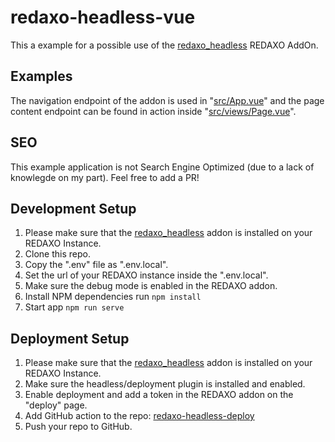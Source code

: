 # redaxo-headless-vue
This a example for a possible use of the [redaxo_headless](https://github.com/jelleschutter/redaxo_headless) REDAXO AddOn.

## Examples
The navigation endpoint of the addon is used in "[src/App.vue](https://github.com/jelleschutter/redaxo_headless_vue_frontend/blob/master/src/App.vue)" and the page content endpoint can be found in action inside "[src/views/Page.vue](https://github.com/jelleschutter/redaxo_headless_vue_frontend/blob/master/src/views/Page.vue)".

## SEO
This example application is not Search Engine Optimized (due to a lack of knowlegde on my part). Feel free to add a PR!

## Development Setup
1. Please make sure that the [redaxo_headless](https://github.com/jelleschutter/redaxo_headless) addon is installed on your REDAXO Instance.
2. Clone this repo.
3. Copy the ".env" file as ".env.local".
4. Set the url of your REDAXO instance inside the ".env.local".
5. Make sure the debug mode is enabled in the REDAXO addon.
6. Install NPM dependencies run `npm install`
7. Start app `npm run serve`

## Deployment Setup
1. Please make sure that the [redaxo_headless](https://github.com/jelleschutter/redaxo_headless) addon is installed on your REDAXO Instance.
2. Make sure the headless/deployment plugin is installed and enabled.
3. Enable deployment and add a token in the REDAXO addon on the "deploy" page.
4. Add GitHub action to the repo: [redaxo-headless-deploy](https://github.com/jelleschutter/redaxo-headless-deploy)
5. Push your repo to GitHub.
